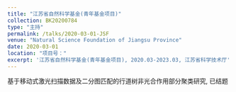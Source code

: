 ```yaml
---
title: "江苏省自然科学基金(青年基金项目)"
collection: BK20200784
type: "主持"
permalink: /talks/2020-03-01-JSF
venue: "Natural Science Foundation of Jiangsu Province"
date: 2020-03-01
location: "项目号："
excerpt: '江苏省自然科学基金(青年基金项目), 2020.03-2023.03, 江苏省科学技术厅'
---
```


基于移动式激光扫描数据及二分图匹配的行道树非光合作用部分聚类研究, 已结题
